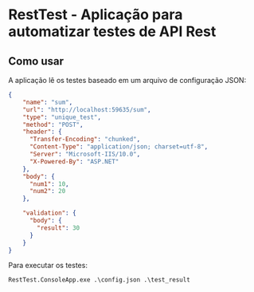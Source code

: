 # RestTest - Aplicação para automatizar testes de API Rest

## Como usar
A aplicação lê os testes baseado em um arquivo de configuração JSON:
```json
{
    "name": "sum",
    "url": "http://localhost:59635/sum",
    "type": "unique_test",
    "method": "POST",
    "header": {
      "Transfer-Encoding": "chunked",
      "Content-Type": "application/json; charset=utf-8",
      "Server": "Microsoft-IIS/10.0",
      "X-Powered-By": "ASP.NET"
    },
    "body": {
      "num1": 10,
      "num2": 20
    },

    "validation": {
      "body": {
        "result": 30
      }
    }
}
  ```

Para executar os testes:
```
RestTest.ConsoleApp.exe .\config.json .\test_result
```